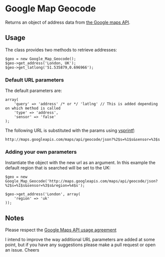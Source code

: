# Google Map Geocode

Returns an object of address data from [the Google maps API](https://developers.google.com/maps/documentation/geocoding/).

## Usage

The class provides two methods to retrieve addresses:

    $geo = new Google_Map_Geocode();
    $geo->get_address('London, UK');
    $geo->get_latlong('51.535879,0.696966');

### Default URL parameters

The default parameters are:

    array(
        'query' => 'address' /* or */ 'latlng' // This is added depending on which method is called
        'type' => 'address',
        'sensor' => 'false'
    );

The following URL is substituted with the params using [vsprintf](http://php.net/manual/en/function.vsprintf.php):

    http://maps.googleapis.com/maps/api/geocode/json?%2$s=%1$s&sensor=%3$s

### Adding your own parameters

Instantiate the object with the new url as an argument. In this example the default region that is searched will be set to the UK:

    $geo = new Google_Map_Geocode('http://maps.googleapis.com/maps/api/geocode/json?%2$s=%1$s&sensor=%3$s&region=%4$s');

    $geo->get_address('London', array(
        'region' => 'uk'
    ));

## Notes

Please respect the [Google Maps API usage agreement](https://developers.google.com/maps/terms#section_10_12)

I intend to improve the way additional URL parameters are added at some point, but if you have any suggestions please make a pull request or open an issue.
Cheers



